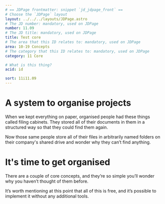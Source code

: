 ```yaml
---
# == JDPage frontmatter: snippet `jd_jdpage_front` ==
# Choose the `JDPage` layout
layout: ../../../layouts/JDPage.astro
# The JD number: mandatory, used on JDPage
number: 11.09
# The JD title: mandatory, used on JDPage
title: Test core
# The area that this ID relates to: mandatory, used on JDPage
area: 10-19 Concepts
# The category that this ID relates to: mandatory, used on JDPage
category: 11 Core

# What is this thing?
acid: id

sort: 11i11.09
---
```


# A system to organise projects

When we kept everything on paper, organised people had these things called filing cabinets. They stored all of their documents in them in a structured way so that they could find them again.

Now those same people store all of their files in arbitrarily named folders on their company's shared drive and wonder why they can’t find anything.

# It's time to get organised

There are a couple of core concepts, and they’re so simple you’ll wonder why you haven’t thought of them before.

It’s worth mentioning at this point that all of this is free, and it’s possible to implement it without any additional tools.
